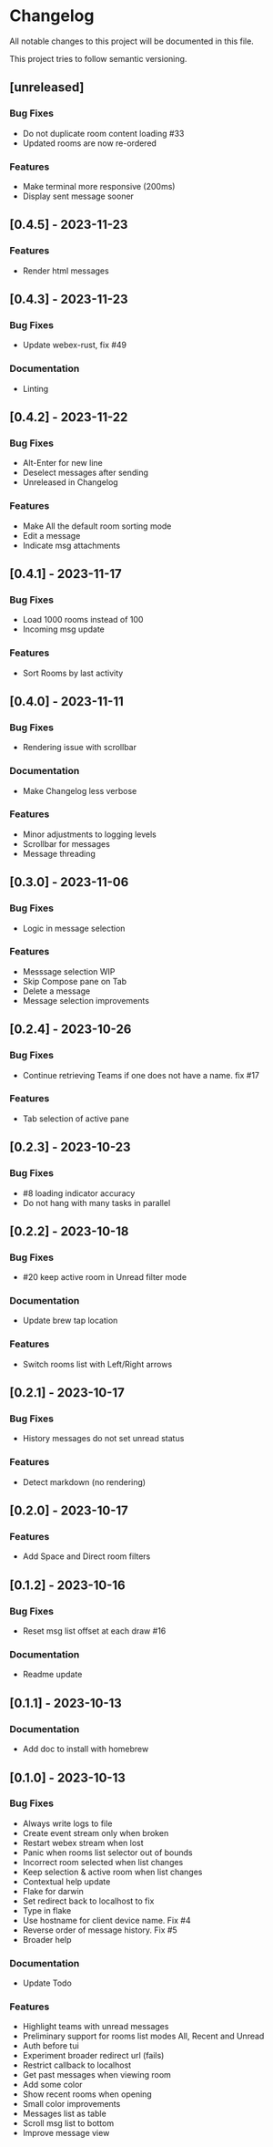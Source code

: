 # Changelog

All notable changes to this project will be documented in this file.

This project tries to follow semantic versioning.

## [unreleased]

### Bug Fixes

- Do not duplicate room content loading #33
- Updated rooms are now re-ordered

### Features

- Make terminal more responsive (200ms)
- Display sent message sooner

## [0.4.5] - 2023-11-23

### Features

- Render html messages

## [0.4.3] - 2023-11-23

### Bug Fixes

- Update webex-rust, fix #49

### Documentation

- Linting

## [0.4.2] - 2023-11-22

### Bug Fixes

- Alt-Enter for new line
- Deselect messages after sending
- Unreleased in Changelog

### Features

- Make All the default room sorting mode
- Edit a message
- Indicate msg attachments

## [0.4.1] - 2023-11-17

### Bug Fixes

- Load 1000 rooms instead of 100
- Incoming msg update

### Features

- Sort Rooms by last activity

## [0.4.0] - 2023-11-11

### Bug Fixes

- Rendering issue with scrollbar

### Documentation

- Make Changelog less verbose

### Features

- Minor adjustments to logging levels
- Scrollbar for messages
- Message threading

## [0.3.0] - 2023-11-06

### Bug Fixes

- Logic in message selection

### Features

- Messsage selection WIP
- Skip Compose pane on Tab
- Delete a message
- Message selection improvements

## [0.2.4] - 2023-10-26

### Bug Fixes

- Continue retrieving Teams if one does not have a name. fix #17

### Features

- Tab selection of active pane

## [0.2.3] - 2023-10-23

### Bug Fixes

- #8 loading indicator accuracy
- Do not hang with many tasks in parallel

## [0.2.2] - 2023-10-18

### Bug Fixes

- #20 keep active room in Unread filter mode

### Documentation

- Update brew tap location

### Features

- Switch rooms list with Left/Right arrows

## [0.2.1] - 2023-10-17

### Bug Fixes

- History messages do not set unread status

### Features

- Detect markdown (no rendering)

## [0.2.0] - 2023-10-17

### Features

- Add Space and Direct room filters

## [0.1.2] - 2023-10-16

### Bug Fixes

- Reset msg list offset at each draw #16

### Documentation

- Readme update

## [0.1.1] - 2023-10-13

### Documentation

- Add doc to install with homebrew

## [0.1.0] - 2023-10-13

### Bug Fixes

- Always write logs to file
- Create event stream only when broken
- Restart webex stream when lost
- Panic when rooms list selector out of bounds
- Incorrect room selected when list changes
- Keep selection & active room when list changes
- Contextual help update
- Flake for darwin
- Set redirect back to localhost to fix
- Type in flake
- Use hostname for client device name. Fix #4
- Reverse order of message history. Fix #5
- Broader help

### Documentation

- Update Todo

### Features

- Highlight teams with unread messages
- Preliminary support for rooms list modes All, Recent and Unread
- Auth before tui
- Experiment broader redirect url (fails)
- Restrict callback to localhost
- Get past messages when viewing room
- Add some color
- Show recent rooms when opening
- Small color improvements
- Messages list as table
- Scroll msg list to bottom
- Improve message view

<!-- generated by git-cliff -->
